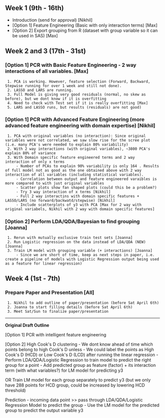 ## Week 1 (9th - 16th)
 - Introduction (send for approval) [Nikhil]
 - [Option 1] Feature Engineering (Basic with only interaction terms) [Max]
 - [Option 2] Export grouping from R (dataset with group variable so it can be used in SAS) [Max]
 
## Week 2 and 3 (17th - 31st)
### [Option 1] PCR with Basic Feature Engineering - 2 way interactions of all variables. [Max]
     1. PCA is working. However, feature selection (Forward, Backward, Stepwise running for over 1 week and still not done).
     2. LASSO and LARS are running.
     3. Full Model is giving very good residuals (normal, no skew as before), but we dont know if it is overfitting 
     4. Need to check with Test set if it is really overfitting [Max]
     5. LARS and LASSO runs, but results (residuals) are not good)
 
 ### [Option 1] PCR with Advanced Feature Engineering (more advanced feature engineering with domain expertise) [Nikhil]
     1. PCA with original variables (no interaction): Since original variables were not correlated, we saw slow rise for the scree plot (i.e. many PCA's were needed to explain 80% variability)
     2. With 2 way interactions (with original variables), ~3800 PCA's explain 80% of variance 
     3. With Domain specific feature engineered terms and 2 way interaction of only x terms
         - Number of PCAs to explain 90% variability is only 164 . Results of full model not as good as the one obtained above with 2 way interaction of all variables (including statistical variables).
         - Correlation between output and feature engineered varaibles is more compared to with just original variables
         - Scatter plots show fan shaped plots (could this be a problem?) 
         - Try 3 way interaction of x terms [Nikhil] 
         - Full 2 way interactins with domain specific features + LASSO/LARS (no forward/backwatd/stepwise) [Nikhil] 
         - Include scatterplots of y3 with PCA [Max for 2 way with original variabels, Nikhil with 2 way with domain specific features]
           
 ### [Option 2] Perform LDA/QDA/Bayesian to find grouping [Joanna]
     1. Rerun with mutually exclusive train test sets [Joanna]
     2. Run Logistic regression on the data instead of LDA/QDA (NEW) [Joanna]
     3. Train LM model with grouping variable (+ interactions) [Joanna] 
         - Since we are short of time, keep as next steps in paper, i.e. create a pipeline of models with Logistic Regression output being used as a feature for linear regression)
 
## Week 4 (1st - 7th)
### Prepare Paper and Presentation [All]
     1. Nikhil to add outline of paper/presentation (before Sat April 6th)
     2. Joanna to start filling details (before Sat April 6th)
     3. Meet Sat/Sun to finalize paper/presentation 


------------------------------------------------------------------

**Original Draft Outline**

[Option 1]
PCR with intelligent feature engineering 
 
[Option 2]
High Cook's D clustering
    - We dont know ahead of time which points belong to high Cook's D unless
    - We could label the points as High Cook's D (HCD) or Low Cook's D (LCD) after running 
 the linear regression
     - Perform LDA/QDA/Logistic Regression to train model to predict the right group for a point
     - Add predicted group as feature (factor) + its interaction term (with what variables?)
 for LM model for predicting y3
 
 OR Train LM model for each group separately to predict y3 
 (but we only have 288 points for HCD group, could be increased by lowering HCD threshold)
 
 Prediction
     - incoming data point >> pass through LDA/QDA/Logistic Regression Model to predict the group
     - Use the LM model for the predicted group to predict the output variable y3
